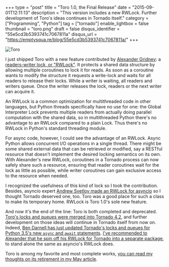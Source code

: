 +++
type = "post"
title = "Toro 1.0, the Final Release"
date = "2015-09-01T12:11:13"
description = "This version includes a new RWLock. Further development of Toro's ideas continues in Tornado itself."
category = ["Programming", "Python"]
tag = ["tornado"]
enable_lightbox = false
thumbnail = "toro.png"
draft = false
disqus_identifier = "55e5cd3b5393741c7067811a"
disqus_url = "https://emptysqua.re/blog/55e5cd3b5393741c7067811a/"
+++

<p><img style="display:block; margin-left:auto; margin-right:auto;" src="toro.png" alt="Toro" title="toro.png" border="0"   /></p>
<p>I just shipped Toro with a new feature contributed by <a href="https://github.com/alexander-gridnev">Alexander Gridnev</a>: a <a href="http://toro.readthedocs.org/en/stable/classes.html#rwlock">readers-writer lock, or "RWLock"</a>. It protects a shared data structure by allowing multiple coroutines to lock it for reads. As soon as a coroutine wants to modify the structure it requests a write-lock and waits for all readers to release their locks. While a writer is waiting, all readers and writers queue. Once the writer releases the lock, readers or the next writer can acquire it.</p>
<p>An RWLock is a common optimization for multithreaded code in other languages, but Python threads specifically have no use for one: the Global Interpreter Lock prevents multiple readers from actually doing parallel computation with the shared data, so in multithreaded Python there's no advantage to an RWLock compared to a plain Lock. Thus there's no RWLock in Python's standard threading module.</p>
<p>For async code, however, I could see the advantage of an RWLock. Async Python allows concurrent I/O operations in a single thread. There might be some shared external data that can be retrieved or modified, say a RESTful resource that doesn't implement the desired locking semantics on its own. With Alexander's new RWLock, coroutines in a Tornado process can now safely share such a resource, ensuring that reader coroutines wait for the lock as little as possible, while writer coroutines can gain exclusive access to the resource when needed.</p>
<p>I recognized the usefulness of this kind of lock so I took the contribution. Besides, asyncio expert <a href="https://github.com/aio-libs/aiorwlock">Andrew Svetlov made an RWLock for asyncio</a> so I thought Tornado deserved one, too. Toro was a good place for such a class to make its temporary home. RWLock is Toro 1.0's sole new feature.</p>
<p>And now it's the end of the line: Toro is both completed and deprecated. <a href="http://www.tornadoweb.org/en/stable/releases/v4.2.0.html#new-modules-tornado-locks-and-tornado-queues">Toro's locks and queues were merged into Tornado 4.2</a>, and further development on those ideas will continue in Tornado itself from now on. Indeed, <a href="https://github.com/tornadoweb/tornado/pull/1476">Ben Darnell has just updated Tornado's locks and queues for Python 3.5's new <code>async</code> and <code>await</code> statements</a>. <a href="https://github.com/ajdavis/toro/pull/12">I've recommended to Alexander that he spin off his RWLock for Tornado into a separate package</a>, to stand alone the same as asyncio's RWLock does.</p>
<p>Toro is among my favorite and most complete works, <a href="/tornado-locks-and-queues/">you can read my thoughts on its retirement in my May article</a>.</p>
